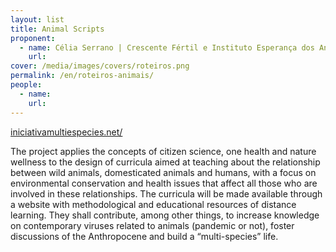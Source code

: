 ```yaml
---
layout: list
title: Animal Scripts
proponent:
  - name: Célia Serrano | Crescente Fértil e Instituto Esperança dos Anjos - Serrinha do Alambari, Resende, RJ
    url: 
cover: /media/images/covers/roteiros.png
permalink: /en/roteiros-animais/
people:
  - name: 
    url: 
---
```


  
[iniciativamultiespecies.net/](https://iniciativamultiespecies.net/)
  
The project applies the concepts of citizen science, one health and nature wellness to the design of curricula aimed at teaching about the relationship between wild animals, domesticated animals and humans, with a focus on environmental conservation and health issues that affect all those who are involved in these relationships. The curricula will be made available through a website with methodological and educational resources of distance learning. They shall contribute, among other things, to increase knowledge on contemporary viruses related to animals (pandemic or not), foster discussions of the Anthropocene and build a “multi-species” life.